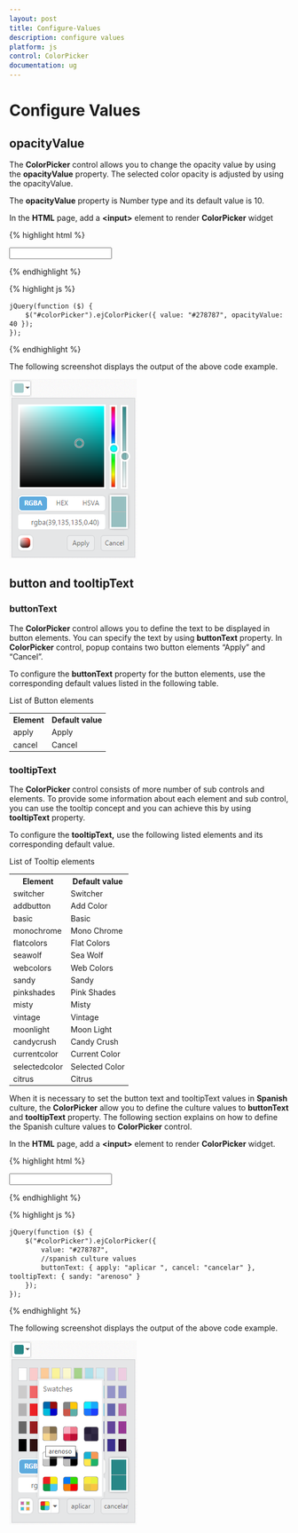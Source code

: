 ```yaml
---
layout: post
title: Configure-Values
description: configure values
platform: js
control: ColorPicker
documentation: ug
---
```


# Configure Values

## opacityValue

The **ColorPicker** control allows you to change the opacity value by using the **opacityValue** property. The selected color opacity is adjusted by using the opacityValue. 

The **opacityValue** property is Number type and its default value is 10.

In the **HTML** page, add a **&lt;input&gt;** element to render **ColorPicker** widget

{% highlight html %}


<input type="text" id="colorPicker" />    

{% endhighlight %}

{% highlight js %}

 
    jQuery(function ($) {
        $("#colorPicker").ejColorPicker({ value: "#278787", opacityValue: 40 });
    });

{% endhighlight %}

The following screenshot displays the output of the above code example.

![](/js/ColorPicker/Configure-Values_images/Configure-Values_img1.png) 

## button and tooltipText

### buttonText

The **ColorPicker** control allows you to define the text to be displayed in button elements. You can specify the text by using **buttonText** property. In **ColorPicker** control, popup contains two button elements “Apply” and “Cancel”.

To configure the **buttonText** property for the button elements, use the corresponding default values listed in the following table.

List of Button elements

<table>
    <tr>
        <th>
            Element</th>
        <th>
            Default value</th>
    </tr>
    <tr>
        <td>
            apply
        </td>
        <td>
            Apply
        </td>
    </tr>
    <tr>
        <td>
            cancel
        </td>
        <td>
            Cancel
        </td>
    </tr>
</table>

### tooltipText

The **ColorPicker** control consists of more number of sub controls and elements. To provide some information about each element and sub control, you can use the tooltip concept and you can achieve this by using **tooltipText** property.

To configure the **tooltipText,** use the following listed elements and its corresponding default value.

List of Tooltip elements

<table>
    <tr>
        <th>
            Element</th>
        <th>
            Default value</th>
    </tr>
    <tr>
        <td>
            switcher
        </td>
        <td>
            Switcher
        </td>
    </tr>
    <tr>
        <td>
            addbutton
        </td>
        <td>
            Add Color
        </td>
    </tr>
    <tr>
        <td>
            basic
        </td>
        <td>
            Basic
        </td>
    </tr>
    <tr>
        <td>
            monochrome
        </td>
        <td>
            Mono Chrome
        </td>
    </tr>
    <tr>
        <td>
            flatcolors
        </td>
        <td>
            Flat Colors
        </td>
    </tr>
    <tr>
        <td>
            seawolf
        </td>
        <td>
            Sea Wolf
        </td>
    </tr>
    <tr>
        <td>
            webcolors
        </td>
        <td>
            Web Colors
        </td>
    </tr>
    <tr>
        <td>
            sandy
        </td>
        <td>
            Sandy
        </td>
    </tr>
    <tr>
        <td>
            pinkshades
        </td>
        <td>
            Pink Shades
        </td>
    </tr>
    <tr>
        <td>
            misty
        </td>
        <td>
            Misty
        </td>
    </tr>
    <tr>
        <td>
            vintage
        </td>
        <td>
            Vintage
        </td>
    </tr>
    <tr>
        <td>
            moonlight
        </td>
        <td>
            Moon Light
        </td>
    </tr>
    <tr>
        <td>
            candycrush
        </td>
        <td>
            Candy Crush
        </td>
    </tr>
    <tr>
        <td>
            currentcolor
        </td>
        <td>
            Current Color
        </td>
    </tr>
    <tr>
        <td>
            selectedcolor
        </td>
        <td>
            Selected Color
        </td>
    </tr>
    <tr>
        <td>
            citrus
        </td>
        <td>
            Citrus
        </td>
    </tr>
</table>


When it is necessary to set the button text and tooltipText values in **Spanish** culture, the **ColorPicker** allow you to define the culture values to **buttonText** and **tooltipText** property. The following section explains on how to define the Spanish culture values to **ColorPicker** control.

In the **HTML** page, add a **&lt;input&gt;** element to render **ColorPicker** widget.

{% highlight html %}


<input type="text" id="colorPicker" />    

{% endhighlight %}

{% highlight js %}

 
    jQuery(function ($) {
        $("#colorPicker").ejColorPicker({
            value: "#278787",
            //spanish culture values
            buttonText: { apply: "aplicar ", cancel: "cancelar" }, tooltipText: { sandy: "arenoso" }
        });
    });

{% endhighlight %}


The following screenshot displays the output of the above code example.

![](/js/ColorPicker/Configure-Values_images/Configure-Values_img2.png) 

